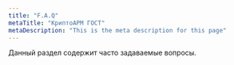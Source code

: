 ```yaml
---
title: "F.A.Q"
metaTitle: "КриптоАРМ ГОСТ"
metaDescription: "This is the meta description for this page"
---
```


Данный раздел содержит часто задаваемые вопросы.
